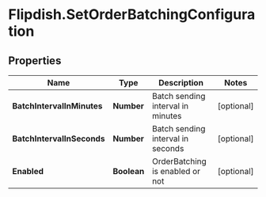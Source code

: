 # Flipdish.SetOrderBatchingConfiguration

## Properties
Name | Type | Description | Notes
------------ | ------------- | ------------- | -------------
**BatchIntervalInMinutes** | **Number** | Batch sending interval in minutes | [optional] 
**BatchIntervalInSeconds** | **Number** | Batch sending interval in seconds | [optional] 
**Enabled** | **Boolean** | OrderBatching is enabled or not | [optional] 


